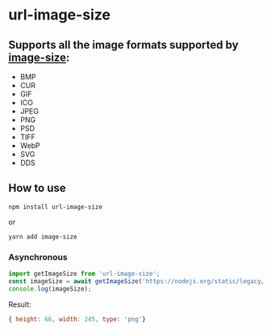 # url-image-size

## Supports all the image formats supported by [image-size](https://github.com/image-size/image-size):

- BMP
- CUR
- GIF
- ICO
- JPEG
- PNG
- PSD
- TIFF
- WebP
- SVG
- DDS

## How to use

```shell
npm install url-image-size
```

or

```shell
yarn add image-size
```

### Asynchronous

```javascript
import getImageSize from 'url-image-size';
const imageSize = await getImageSize('https://nodejs.org/static/legacy/images/logo.png');
console.log(imageSize);
```

Result:

```js
{ height: 66, width: 245, type: 'png'}
```
